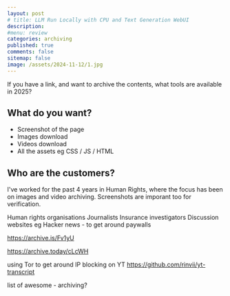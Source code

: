 ```yaml
---
layout: post
# title: LLM Run Locally with CPU and Text Generation WebUI 
description: 
#menu: review
categories: archiving
published: true 
comments: false     
sitemap: false
image: /assets/2024-11-12/1.jpg
---
```


<!-- !-- [![alt text](/assets/2024-09-04/1.jpg "email"){:width="500px"}](/assets/2024-09-04/1.jpg) --> 
<!-- [![alt text](/assets/2024-09-04/1.jpg "email")](/assets/2024-09-04/1.jpg) -->

If you have a link, and want to archive the contents, what tools are available in 2025?

## What do you want?

- Screenshot of the page
- Images download
- Videos download
- All the assets eg CSS / JS / HTML


## Who are the customers?

I've worked for the past 4 years in Human Rights, where the focus has been on images and video archiving. Screenshots are imporant too for verification.



 Human rights organisations
 Journalists
 Insurance investigators
 Discussion websites eg Hacker news - to get around paywalls



https://archive.is/Fv1yU

https://archive.today/cLcWH


using Tor to get around IP blocking on YT
https://github.com/rinvii/yt-transcript

list of awesome - archiving?